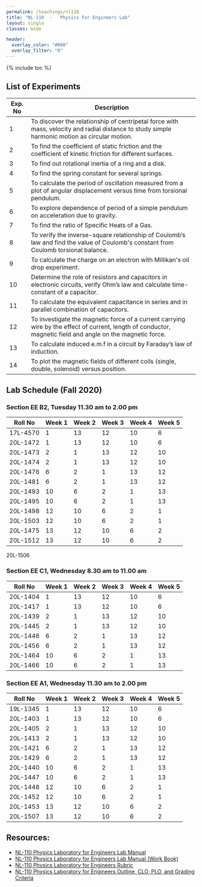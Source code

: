 ```yaml
---
permalink: /teachings/nl110
title: "NL-110  - 	Physics for Engineers Lab"
layout: single
classes: wide

header:
  overlay_color: "#000"
  overlay_filter: "0"
---
```


{% include toc %}

## List of Experiments

|	Exp. No	|	Description |
|	-----------	|	-----------	|
| 1   |	To discover the relationship of centripetal force with mass, velocity and radial distance to study simple harmonic motion as circular motion. |
| 2	  | To find the coefficient of static friction and the coefficient of kinetic friction for different surfaces.|
| 3	  | To find out rotational inertia of a ring and a disk. |
| 4	  | To find the spring constant for several springs. |
| 5	  | To calculate the period of oscillation measured from a plot of angular displacement versus time from torsional pendulum. |
| 6	  | To explore dependence of period of a simple pendulum on acceleration due to gravity. |
| 7	  | To find the ratio of Specific Heats of a Gas. |
| 8	  | To verify the inverse-square relationship of Coulomb’s law and find the value of Coulomb's constant from Coulomb torsional balance. |
| 9	  | To calculate the charge on an electron with Millikan's oil drop experiment. |
| 10	| Determine the role of resistors and capacitors in electronic circuits, verify Ohm’s law and calculate time-constant of a capacitor. |
| 11	|To calculate the equivalent capacitance in series and in parallel combination of capacitors. |
| 12	|To investigate the magnetic force of a current carrying wire by the effect of current, length of conductor, magnetic field and angle on the magnetic force. |
| 13	|To calculate induced e.m.f in a circuit by Faraday’s law of induction. |
| 14	|To plot the magnetic fields of different coils (single, double, solenoid) versus position. |


## Lab Schedule (Fall 2020)


### Section EE B2, Tuesday 11.30 am to 2.00 pm

|	Roll No	|	Week 1 | Week 2 | Week 3 | Week 4 | Week 5 |
|	-----------	|	----------- | ----------- | ----------- | ----------- | ----------- |
|	17L-4570	|	1	|	13	|	12	|	10	|	6	|
|	20L-1472	|	1	|	13	|	12	|	10	|	6	|
|	20L-1473	|	2	|	1	|	13	|	12	|	10	|
|	20L-1474	|	2	|	1	|	13	|	12	|	10	|
|	20L-1476	|	6	|	2	|	1	|	13	|	12	|
|	20L-1481	|	6	|	2	|	1	|	13	|	12	|
|	20L-1493	|	10	|	6	|	2	|	1	|	13	|
|	20L-1495	|	10	|	6	|	2	|	1	|	13	|
|	20L-1498	|	12	|	10	|	6	|	2	|	1	|
|	20L-1503	|	12	|	10	|	6	|	2	|	1	|
|	20L-1475	|	13	|	12	|	10	|	6	|	2	|
|	20L-1512	|	13	|	12	|	10	|	6	|	2	|

20L-1506			
  
### Section EE C1, Wednesday 8.30 am to 11.00 am

|	Roll No	|	Week 1 | Week 2 | Week 3 | Week 4 | Week 5 |
|	-----------	|	----------- | ----------- | ----------- | ----------- | ----------- |
|	20L-1404	|	1	|	13	|	12	|	10	|	6	|
|	20L-1417	|	1	|	13	|	12	|	10	|	6	|
|	20L-1439	|	2	|	1	|	13	|	12	|	10	|
|	20L-1445	|	2	|	1	|	13	|	12	|	10	|
|	20L-1446	|	6	|	2	|	1	|	13	|	12	|
|	20L-1456	|	6	|	2	|	1	|	13	|	12	|
|	20L-1464	|	10	|	6	|	2	|	1	|	13	|
|	20L-1466	|	10	|	6	|	2	|	1	|	13	|

### Section EE A1, Wednesday 11.30 am to 2.00 pm

|	Roll No	|	Week 1 | Week 2 | Week 3 | Week 4 | Week 5 |
|	-----------	|	----------- | ----------- | ----------- | ----------- | ----------- |
|	19L-1345	|	1	|	13	|	12	|	10	|	6	|
|	20L-1403	|	1	|	13	|	12	|	10	|	6	|
|	20L-1405	|	2	|	1	|	13	|	12	|	10	|
|	20L-1413	|	2	|	1	|	13	|	12	|	10	|
|	20L-1421	|	6	|	2	|	1	|	13	|	12	|
|	20L-1429	|	6	|	2	|	1	|	13	|	12	|
|	20L-1440	|	10	|	6	|	2	|	1	|	13	|
|	20L-1447	|	10	|	6	|	2	|	1	|	13	|
|	20L-1448	|	12	|	10	|	6	|	2	|	1	|
|	20L-1452	|	12	|	10	|	6	|	2	|	1	|
|	20L-1453	|	13	|	12	|	10	|	6	|	2	|
|	20L-1507	|	13	|	12	|	10	|	6	|	2	|

							


## Resources:
 * [NL-110 Physics Laboratory for Engineers Lab Manual](\assets\docs\fast\NL-110%20Physics%20Laboratory%20for%20Engineers%20Lab%20Manual.pdf)
 * [NL-110 Physics Laboratory for Engineers Lab Manual (Work Book)](\assets\docs\fast\NL-110%20Physics%20Laboratory%20for%20Engineers%20Lab%20Manual%20(Work%20Book).pdf)
 * [NL-110 Physics Laboratory for Engineers Rubric](\assets\docs\fast\NL110%20-%20Physics%20Lab%20for%20Engineers%20-2020-%20Rubric.pdf)
 * [NL-110 Physics Laboratory for Engineers Outline, CLO, PLO, and Grading Criteria](\assets\docs\fast\Physics%20Lab%20Outlines-Fall%202020.pdf)

